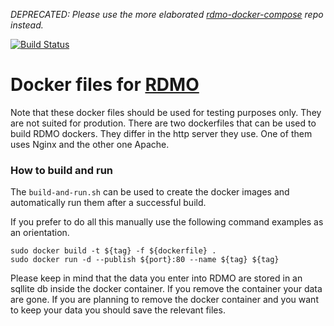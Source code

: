 _DEPRECATED: Please use the more elaborated [rdmo-docker-compose](https://github.com/rdmorganiser/rdmo-docker-compose) repo instead._

[![Build Status](https://travis-ci.org/rdmorganiser/rdmo-docker.svg?branch=master)](https://travis-ci.org/rdmorganiser/rdmo-docker)

# Docker files for [RDMO](https://github.com/rdmorganiser/rdmo)

Note that these docker files should be used for testing purposes only. They are not suited for prodution. There are two dockerfiles that can be used to build RDMO dockers. They differ in the http server they use. One of them uses Nginx and the other one Apache.

### How to build and run
The `build-and-run.sh` can be used to create the docker images and automatically run them after a successful build.

If you prefer to do all this manually use the following command examples as an orientation.
```
sudo docker build -t ${tag} -f ${dockerfile} .
sudo docker run -d --publish ${port}:80 --name ${tag} ${tag}
```

Please keep in mind that the data you enter into RDMO are stored in an sqllite db inside the docker container. If you remove the container your data are gone. If you are planning to remove the docker container and you want to keep your data you should save the relevant files.
